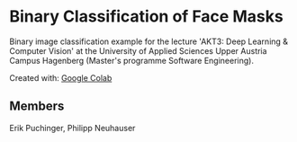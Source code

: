 # Binary Classification of Face Masks
Binary image classification example for the lecture 'AKT3: Deep Learning &amp; Computer Vision' at the University of Applied Sciences Upper Austria Campus Hagenberg (Master's programme Software Engineering).

Created with: [Google Colab](https://colab.research.google.com/)
## Members
Erik Puchinger, Philipp Neuhauser
